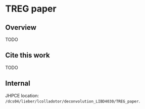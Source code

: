 # TREG paper

## Overview

TODO

## Cite this work

TODO

## Internal

JHPCE location: `/dcs04/lieber/lcolladotor/deconvolution_LIBD4030/TREG_paper`.
